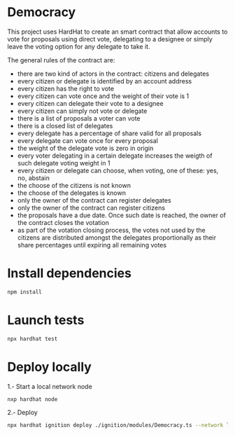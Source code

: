 # Democracy

This project uses HardHat to create an smart contract that allow accounts to vote for proposals using direct vote, delegating to a designee or simply leave the voting option for any delegate to take it.

The general rules of the contract are:

- there are two kind of actors in the contract: citizens and delegates
- every citizen or delegate is identified by an account address
- every citizen has the right to vote
- every citizen can vote once and the weight of their vote is 1
- every citizen can delegate their vote to a designee
- every citizen can simply not vote or delegate
- there is a list of proposals a voter can vote
- there is a closed list of delegates
- every delegate has a percentage of share valid for all proposals
- every delegate can vote once for every proposal
- the weight of the delegate vote is zero in origin
- every voter delegating in a certain delegate increases the weigth of such delegate voting weight in 1
- every citizen or delegate can choose, when voting, one of these: yes, no, abstain
- the choose of the citizens is not known
- the choose of the delegates is known
- only the owner of the contract can register delegates
- only the owner of the contract can register citizens
- the proposals have a due date. Once such date is reached, the owner of the contract closes the votation
- as part of the votation closing process, the votes not used by the citizens are distributed amongst the delegates proportionally as their share percentages until expiring all remaining votes

# Install dependencies

```sh
npm install
```

# Launch tests

```sh
npx hardhat test
```

# Deploy locally

1.- Start a local network node

```sh
nxp hardhat node
```

2.- Deploy

```sh
npx hardhat ignition deploy ./ignition/modules/Democracy.ts --network localhost
```

